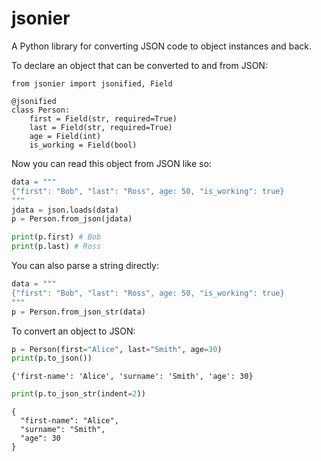 # jsonier
A Python library for converting JSON code to object instances and back.

To declare an object that can be converted to and from JSON:

```
from jsonier import jsonified, Field

@jsonified
class Person:
    first = Field(str, required=True)
    last = Field(str, required=True)
    age = Field(int)
    is_working = Field(bool)
```

Now you can read this object from JSON like so:

```python
data = """
{"first": "Bob", "last": "Ross", age: 50, "is_working": true}
"""
jdata = json.loads(data)
p = Person.from_json(jdata)

print(p.first) # Bob
print(p.last) # Ross

```
You can also parse a string directly:

```python
data = """
{"first": "Bob", "last": "Ross", age: 50, "is_working": true}
"""
p = Person.from_json_str(data)
```

To convert an object to JSON:

```python
p = Person(first="Alice", last="Smith", age=30)
print(p.to_json()) 
```

```
{'first-name': 'Alice', 'surname': 'Smith', 'age': 30}
```

```python
print(p.to_json_str(indent=2))
```

```
{
  "first-name": "Alice",
  "surname": "Smith",
  "age": 30
}
```


